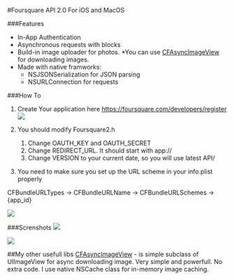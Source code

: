 #Foursquare API 2.0 For iOS and MacOS

###Features
* In-App Authentication
* Asynchronous requests with blocks
* Build-in image uploader for photos.
    *You can use [CFAsyncImageView](https://github.com/Constantine-Fry/CFAsyncImageView) for downloading images.
* Made with native framworks:
    * NSJSONSerialization for JSON parsing
    * NSURLConnection for requests


###How To

1. Create Your application here https://foursquare.com/developers/register
![](https://github.com/Constantine-Fry/Foursquare-API-v2/blob/master/img/site.png?raw=true)

2. You should modify Foursquare2.h

    1. Change OAUTH_KEY and OAUTH_SECRET
    2. Change REDIRECT_URL. It should start with app://
    3. Change VERSION to your current date, so you will use latest API/

3. You need to make sure you set up the URL scheme in your info.plist properly

CFBundleURLTypes -> CFBundleURLName -> CFBundleURLSchemes -> {app_id}

![](https://github.com/Constantine-Fry/Foursquare-API-v2/blob/master/img/plist.png?raw=true)








###Screnshots
![](https://github.com/Constantine-Fry/Foursquare-API-v2/blob/master/img/photo%201.PNG?raw=true)


![](https://github.com/Constantine-Fry/Foursquare-API-v2/blob/master/img/photo%202.PNG?raw=true)

##My other usefull libs
[CFAsyncImageView](https://github.com/Constantine-Fry/CFAsyncImageView) - is simple subclass of UIImageView for async downloading image. Very simple and powerfull. No extra code. I use native NSCache class for in-memory image caching.




